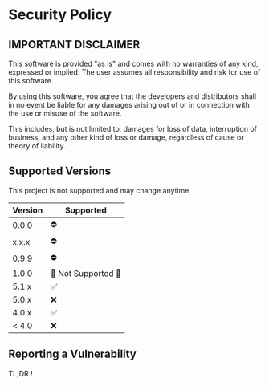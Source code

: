 # Security Policy

## IMPORTANT DISCLAIMER

This software is provided "as is" and comes with no warranties of any kind, expressed or implied. The user assumes all responsibility and risk for use of this software.

By using this software, you agree that the developers and distributors shall in no event be liable for any damages arising out of or in connection with the use or misuse of the software.

This includes, but is not limited to, damages for loss of data, interruption of business, and any other kind of loss or damage, regardless of cause or theory of liability.

## Supported Versions

This project is not supported and may change anytime


| Version | Supported                                        |
| ------- | ------------------------------------------------ |
| 0.0.0   | :no_entry:                                       |
| x.x.x   | :no_entry:                                       |
| 0.9.9   | :no_entry:                                       |
| 1.0.0   | :no_entry_sign: Not Supported :no_entry_sign:    |
| 5.1.x   | :white_check_mark:                               |
| 5.0.x   | :x:                                              |
| 4.0.x   | :white_check_mark:                               |
| < 4.0   | :x:                                              |

## Reporting a Vulnerability

TL;DR !
